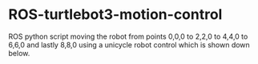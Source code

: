 # ROS-turtlebot3-motion-control
ROS python script moving the robot from points 0,0,0 to 2,2,0 to 4,4,0 to 6,6,0 and lastly 8,8,0 using a unicycle robot control which is shown down below.
